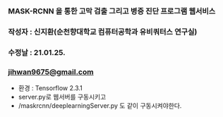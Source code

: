 ### MASK-RCNN 을 통한 고막 검출 그리고 병증 진단 프로그램 웹서비스
### 작성자 : 신지환(순천향대학교 컴퓨터공학과 유비쿼터스 연구실)
### 수정날 : 21.01.25.
### jihwan9675@gmail.com
 - 환경 : Tensorflow 2.3.1
 - server.py로 웹서버를 구동시키고
 - /maskrcnn/deeplearningServer.py 도 같이 구동시켜야한다.
